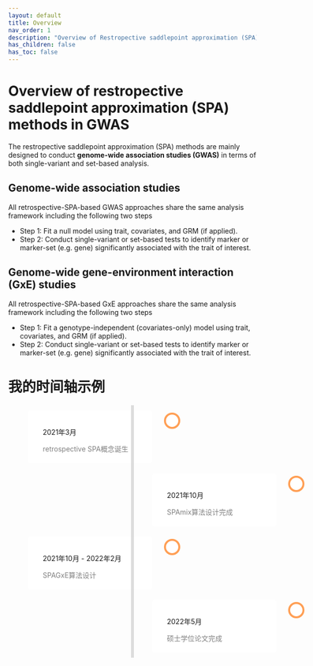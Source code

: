 ```yaml
---
layout: default
title: Overview
nav_order: 1
description: "Overview of Restropective saddlepoint approximation (SPA) methods in GWAS."
has_children: false
has_toc: false
---
```


# Overview of restropective saddlepoint approximation (SPA) methods in GWAS

The restropective saddlepoint approximation (SPA) methods are mainly designed to conduct **genome-wide association studies (GWAS)** in terms of both single-variant and set-based analysis. 

## Genome-wide association studies

All retrospective-SPA-based GWAS approaches share the same analysis framework including the following two steps

- Step 1: Fit a null model using trait, covariates, and GRM (if applied).
- Step 2: Conduct single-variant or set-based tests to identify marker or marker-set (e.g. gene) significantly associated with the trait of interest.


##  Genome-wide gene-environment interaction (GxE) studies

All retrospective-SPA-based GxE approaches share the same analysis framework including the following two steps

- Step 1: Fit a genotype-independent (covariates-only) model using trait, covariates, and GRM (if applied).
- Step 2: Conduct single-variant or set-based tests to identify marker or marker-set (e.g. gene) significantly associated with the trait of interest.





# 我的时间轴示例

<!DOCTYPE html>
<html lang="zh-CN">
<head>
    <meta charset="UTF-8">
    <meta name="viewport" content="width=device-width, initial-scale=1.0">
    <title>时间轴示例</title>
    <style>
        .timeline {
            position: relative;
            max-width: 600px;
            margin: 0 auto;
        }
        .timeline::after {
            content: '';
            position: absolute;
            width: 6px;
            background-color: #ddd;
            top: 0;
            bottom: 0;
            left: 50%;
            margin-left: -3px;
        }
        .container {
            padding: 10px 40px;
            position: relative;
            background-color: inherit;
            width: 50%;
        }
        .container::after {
            content: '';
            position: absolute;
            width: 25px;
            height: 25px;
            right: -17px;
            background-color: white;
            border: 4px solid #FF9F55;
            top: 15px;
            border-radius: 50%;
            z-index: 1;
        }
        .left { left: 0; }
        .right { left: 50%; }
        .content {
            padding: 20px 30px;
            background-color: #fff;
            position: relative;
            border-radius: 6px;
        }
        .time { display: block; color: grey; }
    </style>
</head>
<body>
    <div class="timeline">
        <div class="container left">
            <div class="content">
                <p>2021年3月</p>
                <span class="time">retrospective SPA概念诞生</span>
            </div>
        </div>
        <div class="container right">
            <div class="content">
                <p>2021年10月</p>
                <span class="time">SPAmix算法设计完成</span>
            </div>
        </div>
        <div class="container left">
            <div class="content">
                <p>2021年10月 - 2022年2月</p>
                <span class="time">SPAGxE算法设计</span>
            </div>
        </div>
        <div class="container right">
            <div class="content">
                <p>2022年5月</p>
                <span class="time">硕士学位论文完成</span>
            </div>
        </div>
    </div>
</body>
</html>
